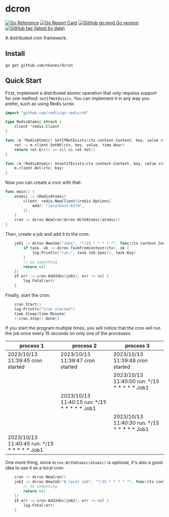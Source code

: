 # dcron

[![Go Reference](https://pkg.go.dev/badge/github.com/nkonev/dcron.svg)](https://pkg.go.dev/github.com/nkonev/dcron)
[![Go Report Card](https://goreportcard.com/badge/github.com/nkonev/dcron)](https://goreportcard.com/report/github.com/nkonev/dcron)
[![GitHub go.mod Go version](https://img.shields.io/github/go-mod/go-version/gochore/dcron)](https://github.com/nkonev/dcron/blob/master/go.mod)
[![GitHub tag (latest by date)](https://img.shields.io/github/v/tag/gochore/dcron)](https://github.com/nkonev/dcron/releases)

A distributed cron framework.

## Install

```shell
go get github.com/nkonev/dcron
```

## Quick Start

First, implement a distributed atomic operation that only requires support for one method: `SetIfNotExists`.
You can implement it in any way you prefer, such as using Redis `SetNX`.

```go
import "github.com/redis/go-redis/v9"

type RedisAtomic struct {
	client *redis.Client
}

func (m *RedisAtomic) SetIfNotExists(ctx context.Context, key, value string) bool {
	ret := m.client.SetNX(ctx, key, value, time.Hour)
	return ret.Err() == nil && ret.Val()
}

func (m *RedisAtomic) UnsetIfExists(ctx context.Context, key, value string) {
	m.client.Del(ctx, key)
}
```

Now you can create a cron with that:

```go
func main() {
	atomic := &RedisAtomic{
		client: redis.NewClient(&redis.Options{
			Addr: "localhost:6379",
		}),
	}
	cron := dcron.NewCron(dcron.WithAtomic(atomic))
}
```

Then, create a job and add it to the cron.

```go
	job1 := dcron.NewJob("Job1", "*/15 * * * * *", func(ctx context.Context) error {
		if task, ok := dcron.TaskFromContext(ctx); ok {
			log.Println("run:", task.Job.Spec(), task.Key)
		}
		// do something
		return nil
	})
	if err := cron.AddJobs(job1); err != nil {
		log.Fatal(err)
	}
```

Finally, start the cron:

```go
	cron.Start()
	log.Println("cron started")
	time.Sleep(time.Minute)
	<-cron.Stop().Done()
```

If you start the program multiple times, you will notice that the cron will run the job once every 15 seconds on only one of the processes.

| process 1                                      | process 2                                     | process 3                                     |
|------------------------------------------------|-----------------------------------------------|-----------------------------------------------|
| 2023/10/13 11:39:45 cron started               | 2023/10/13 11:39:47 cron started              | 2023/10/13 11:39:48 cron started              |
|                                                |                                               | 2023/10/13 11:40:00 run: */15 * * * * * Job1  |
|                                                | 2023/10/13 11:40:15 run: */15 * * * * * Job1  |                                               |
|                                                |                                               | 2023/10/13 11:40:30 run: */15 * * * * * Job1  |
| 2023/10/13 11:40:45 run: */15 * * * * * Job1   |                                               |                                               |

One more thing, since `dcron.WithAtomic(atomic)` is optional, it's also a good idea to use it as a local cron.

```go
	cron := dcron.NewCron()
	job2 := dcron.NewJob("A local job", "*/15 * * * * *", func(ctx context.Context) error {
		// do something
		return nil
	})
	if err := cron.AddJobs(job2); err != nil {
		log.Fatal(err)
	}
```

